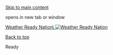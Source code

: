 [Skip to main content](https://www.pittsburghpa.gov/Safety/Public-Safety/Emergency-Management-and-Homeland-Security/OEMHS-banner/Weather-Ready-Nation#main-content)

opens in new tab or window

[Weather Ready Nation\\
![Weather Ready Nation](https://www.pittsburghpa.gov/files/assets/city/v/1/public-safety/images/20291_wrn_graphic_-_800x400.jpg)](https://www.weather.gov/media/wrn/WRN_Ambassador_Flyer.pdf)

[Back to top](https://www.pittsburghpa.gov/Safety/Public-Safety/Emergency-Management-and-Homeland-Security/OEMHS-banner/Weather-Ready-Nation#body-top)

Ready
